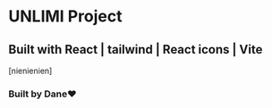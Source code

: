 # UNLIMI Project

## Built with React | tailwind | React icons | Vite

[nienienien]

### Built by Dane❤️
